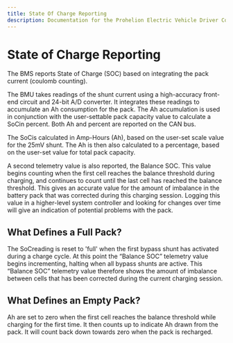```yaml
---
title: State Of Charge Reporting 
description: Documentation for the Prohelion Electric Vehicle Driver Controls
---
```


# State of Charge Reporting

The BMS reports State of Charge (SOC) based on integrating the pack current (coulomb counting).   

The BMU takes readings of the shunt current using a high-accuracy front-end circuit and 24-bit A/D converter.  It integrates these readings to accumulate an Ah consumption for the pack.   The Ah accumulation is used in conjunction with the user-settable pack capacity value to calculate a SoCin percent.  Both Ah and percent are reported on the CAN bus. 

The SoCis calculated in Amp-Hours (Ah), based on the user-set scale value for the 25mV shunt.  The Ah is then also calculated to a percentage, based on the user-set value for total pack capacity.   

A second telemetry value is also reported, the Balance SOC.  This value begins counting when the first cell reaches the balance threshold during charging, and continues to count until the last cell has reached the balance threshold.  This gives an accurate value for the amount of imbalance in the battery pack that was corrected during this charging session.  Logging this value in a higher-level system controller and looking for changes over time will give an indication of potential problems with the pack. 

## What Defines a Full Pack?

The SoCreading is reset to 'full' when the first bypass shunt has activated during a charge cycle.  At this point the “Balance SOC” telemetry value begins incrementing, halting when all bypass shunts are active.  This “Balance SOC” telemetry value therefore shows the amount of imbalance between cells that has been corrected during the current charging session. 

## What Defines an Empty Pack?

Ah are set to zero when the first cell reaches the balance threshold while charging for the first time.   It then counts up to indicate Ah drawn from the pack.  It will count back down towards zero when the pack is recharged. 